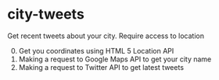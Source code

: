 city-tweets
===========

Get recent tweets about your city. Require access to location

0) Get you coordinates using HTML 5 Location API
1) Making a request to Google Maps API to get your city name
2) Making a request to Twitter API to get latest tweets
